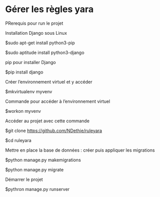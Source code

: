 # Gérer les règles yara

PRerequis  pour run le  projet

Installation Django sous Linux

$sudo apt-get install python3-pip     

$sudo aptitude install python3-django   


pip pour installer Django

$pip install django

Créer l’environnement virtuel et y accéder

$mkvirtualenv myvenv    




Commande pour accéder à l’environnement virtuel 

$workon myvenv    




Accéder au projet avec cette commande

$git clone https://github.com/NDethie/ruleyara

$cd ruleyara    


Mettre en place la base de données : créer puis appliquer les migrations

$python manage.py makemigrations  

$python manage.py migrate   



Démarrer le projet

$pythron manage.py runserver    

